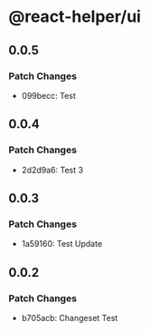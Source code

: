 # @react-helper/ui

## 0.0.5

### Patch Changes

- 099becc: Test

## 0.0.4

### Patch Changes

- 2d2d9a6: Test 3

## 0.0.3

### Patch Changes

- 1a59160: Test Update

## 0.0.2

### Patch Changes

- b705acb: Changeset Test

